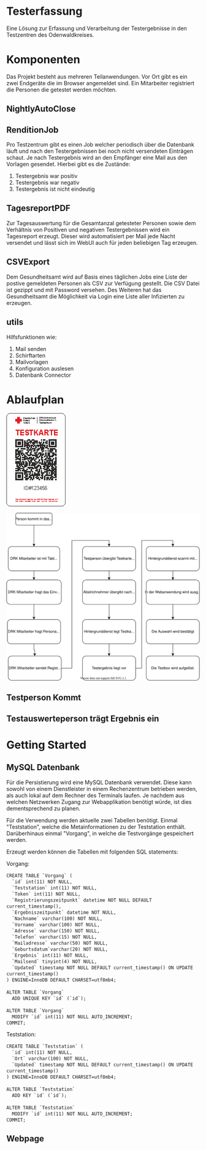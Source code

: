 # Testerfassung
Eine Lösung zur Erfassung und Verarbeitung der Testergebnisse in den Testzentren des Odenwaldkreises.

# Komponenten

Das Projekt besteht aus mehreren Teilanwendungen. Vor Ort gibt es ein zwei Endgeräte die im Browser angemeldet sind. Ein Mitarbeiter registriert die Personen die getestet werden möchten.

## NightlyAutoClose

## RenditionJob
Pro Testzentrum gibt es einen Job welcher periodisch über die Datenbank läuft und nach den Testergebnissen bei noch nicht versendeten Einträgen schaut.
Je nach Testergebnis wird an den Empfänger eine Mail aus den Vorlagen gesendet. Hierbei gibt es die Zustände:

1. Testergebnis war positiv
2. Testergebnis war negativ
3. Testergebnis ist nicht eindeutig


## TagesreportPDF
Zur Tagesauswertung für die Gesamtanzal getesteter Personen sowie dem Verhältnis von Positiven und negativen Testergebnissen wird ein Tagesreport erzeugt. Dieser wird automatisiert per Mail jede Nacht versendet und lässt sich im WebUI auch für jeden beliebigen Tag erzeugen.

## CSVExport
Dem Gesundheitsamt wird auf Basis eines täglichen Jobs eine Liste der postive gemeldeten Personen als CSV zur Verfügung gestellt. Die CSV Datei ist gezippt und mit Password versehen. Des Weiteren hat das Gesundheitsamt die Möglichkeit via Login eine Liste aller Infizierten zu erzeugen.

## utils
Hilfsfunktionen wie:

1. Mail senden
2. Schirftarten
3. Mailvorlagen
4. Konfiguration auslesen
5. Datenbank Connector

# Ablaufplan

![Testkarte](Pics/Testkarte.png)


![Testkarte](Pics/UML.svg)

## Testperson Kommt

## Testauswerteperson trägt Ergebnis ein


# Getting Started

## MySQL Datenbank

Für die Persistierung wird eine MySQL Datenbank verwendet. Diese kann sowohl von einem Dienstleister in einem Rechenzentrum betrieben werden, als auch lokal auf dem Rechner des Terminals laufen. Je nachdem aus welchen Netzwerken Zugang zur Webapplikation benötigt würde, ist dies dementsprechend zu planen.

Für die Verwendung werden aktuelle zwei Tabellen benötigt.
Einmal "Teststation", welche die Metainformationen zu der Teststation enthält.
Darüberhinaus einmal "Vorgang", in welche die Testvorgänge gespeichert werden.

Erzeugt werden können die Tabellen mit folgenden SQL statements:

Vorgang:
```mysql
CREATE TABLE `Vorgang` (
  `id` int(11) NOT NULL,
  `Teststation` int(11) NOT NULL,
  `Token` int(11) NOT NULL,
  `Registrierungszeitpunkt` datetime NOT NULL DEFAULT current_timestamp(),
  `Ergebniszeitpunkt` datetime NOT NULL,
  `Nachname` varchar(100) NOT NULL,
  `Vorname` varchar(100) NOT NULL,
  `Adresse` varchar(150) NOT NULL,
  `Telefon` varchar(15) NOT NULL,
  `Mailadresse` varchar(50) NOT NULL,
  `Geburtsdatum`varchar(20) NOT NULL,
  `Ergebnis` int(11) NOT NULL,
  `Mailsend` tinyint(4) NOT NULL,
  `Updated` timestamp NOT NULL DEFAULT current_timestamp() ON UPDATE current_timestamp()
) ENGINE=InnoDB DEFAULT CHARSET=utf8mb4;

ALTER TABLE `Vorgang`
  ADD UNIQUE KEY `id` (`id`);

ALTER TABLE `Vorgang`
  MODIFY `id` int(11) NOT NULL AUTO_INCREMENT;
COMMIT;
```

Teststation:
```mysql
CREATE TABLE `Teststation` (
  `id` int(11) NOT NULL,
  `Ort` varchar(100) NOT NULL,
  `Updated` timestamp NOT NULL DEFAULT current_timestamp() ON UPDATE current_timestamp()
) ENGINE=InnoDB DEFAULT CHARSET=utf8mb4;

ALTER TABLE `Teststation`
  ADD KEY `id` (`id`);

ALTER TABLE `Teststation`
  MODIFY `id` int(11) NOT NULL AUTO_INCREMENT;
COMMIT;
```

## Webpage
